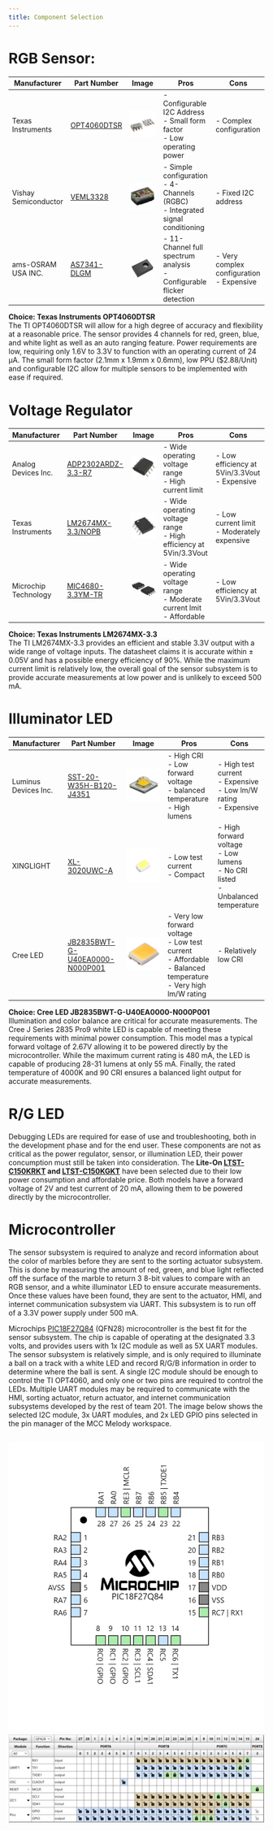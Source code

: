 ```yaml
---
title: Component Selection
---
```


# RGB Sensor:

| Manufacturer | Part Number| Image | Pros | Cons |
|--------------|------------|-------|------|------|
| Texas Instruments | [OPT4060DTSR](https://www.digikey.com/en/products/detail/texas-instruments/OPT4060DTSR/22116843) | ![TI](images/rgb/TI_OPT4060DTSR.jpg) | - Configurable I2C Address <br> - Small form factor <br> - Low operating power| - Complex configuration <br> |
| Vishay Semiconductor | [VEML3328](https://www.digikey.com/en/products/detail/vishay-semiconductor-opto-division/VEML3328/10673129) | ![VS](images/rgb/VS_VEML3328.jpg) | - Simple configuration <br> - 4-Channels (RGBC) <br> - Integrated signal conditioning | - Fixed I2C address |
| ams-OSRAM USA INC. | [AS7341-DLGM](https://www.digikey.com/en/products/detail/ams-osram-usa-inc/AS7341-DLGM/9996230) | ![AMS](images/rgb/AMS_AS7341-DLGM.jpg) | - 11-Channel full spectrum analysis <br> - Configurable flicker detection | - Very complex configuration <br> - Expensive|  

**Choice: Texas Instruments OPT4060DTSR**  
The TI OPT4060DTSR will allow for a high degree of accuracy and flexibility at a reasonable price. The sensor provides 4 channels for red, green, blue, and white light as well as an auto ranging feature. Power requirements are low, requiring only 1.6V to 3.3V to function with an operating current of 24 μA. The small form factor (2.1mm x 1.9mm x 0.6mm), low PPU ($2.88/Unit) and configurable I2C allow for multiple sensors to be implemented with ease if required.  


# Voltage Regulator

| Manufacturer | Part Number| Image | Pros | Cons |
|--------------|------------|------ | ---- |------|
| Analog Devices Inc. | [ADP2302ARDZ-3.3-R7](https://www.digikey.com/en/products/detail/analog-devices-inc/ADP2302ARDZ-3-3-R7/2606526) | ![AD](images/regulator/AD_ADP2302ARDZ.jpg) | - Wide operating voltage range <br> - High current limit | - Low efficiency at 5Vin/3.3Vout <br> - Expensive|
| Texas Instruments | [LM2674MX-3.3/NOPB](https://www.digikey.com/en/products/detail/texas-instruments/LM2674MX-3-3-NOPB/366902) | ![TI](images/regulator/TI_LM2674MX.jpg) | - Wide operating voltage range <br> - High efficiency at 5Vin/3.3Vout| - Low current limit <br> - Moderately expensive |
| Microchip Technology | [MIC4680-3.3YM-TR](https://www.digikey.com/en/products/detail/microchip-technology/MIC4680-3-3YM-TR/1030018) | ![MC](images/regulator/MT_MIC4680.jpg) | - Wide operating voltage range <br> - Moderate current lmit <br> - Affordable| - Low efficiency at 5Vin/3.3Vout |

**Choice: Texas Instruments LM2674MX-3.3**  
The TI LM2674MX-3.3 provides an efficient and stable 3.3V output with a wide range of voltage inputs. The datasheet claims it is accurate within ± 0.05V and has a possible energy efficiency of 90%. While the maximum current limit is relatively low, the overall goal of the sensor subsystem is to provide accurate measurements at low power and is unlikely to exceed 500 mA.  

# Illuminator LED

| Manufacturer | Part Number| Image | Pros | Cons |
|--------------|------------|------ | ---- |------|
| Luminus Devices Inc. | [SST-20-W35H-B120-J4351](https://www.digikey.com/en/products/detail/luminus-devices-inc/SST-20-W35H-B120-J4351/15903671) | ![ID](images/led/ID_SST20_WLED.jpg) | - High CRI <br> - Low forward voltage <br> - balanced temperature <br> - High lumens | - High test current <br> - Expensive <br> - Low lm/W rating <br> - Expensive |
| XINGLIGHT | [XL-3020UWC-A](https://www.digikey.com/en/products/detail/xinglight/XL-3020UWC-A/25673208) | ![XL](images/led/XL_3020UWC.jpg) | - Low test current <br> - Compact | - High forward voltage <br> - Low lumens <br> - No CRI listed <br> - Unbalanced temperature |
| Cree LED | [JB2835BWT-G-U40EA0000-N000P001](https://www.digikey.com/en/products/detail/cree-led/JB2835BWT-G-U40EA0000-N000P001/21531775) | ![CL](images/led/CL_JB2835BWT.jpg) | - Very low forward voltage <br> - Low test current <br> - Affordable <br> -  Balanced temperature <br> - Very high lm/W rating | - Relatively low CRI <br> |

**Choice: Cree LED JB2835BWT-G-U40EA0000-N000P001**  
Illumination and color balance are critical for accurate measurements. The Cree J Series 2835 Pro9 white LED is capable of meeting these requirements with minimal power consumption. This model mas a typical forward voltage of 2.67V allowing it to be powered directly by the microcontroller. While the maximum current rating is 480 mA, the LED is capable of producing 28-31 lumens at only 55 mA. Finally, the rated temperature of 4000K and 90 CRI ensures a balanced light output for accurate measurements.  


# R/G LED

Debugging LEDs are required for ease of use and troubleshooting, both in the development phase and for the end user. These components are not as critical as the power regulator, sensor, or illumination LED, their power concumption must still be taken into consideration. The **Lite-On [LTST-C150KRKT](https://www.digikey.com/en/products/detail/liteon/LTST-C150KRKT/386761) and [LTST-C150KGKT](https://www.digikey.com/en/products/detail/liteon/LTST-C150KGKT/365085?s=N4IgTCBcDaIDIBUDKCC0BhAjAVgAwGkBzfBEAXQF8g)** have been selected due to their low power consumption and affordable price. Both models have a forward voltage of 2V and test current of 20 mA, allowing them to be powered directly by the microcontroller.  


# Microcontroller

The sensor subsystem is required to analyze and record information about the color of marbles before they are sent to the sorting actuator subsystem. This is done by measuring the amount of red, green, and blue light reflected off the surface of the marble to return 3 8-bit values to compare with an RGB sensor, and a white illuminator LED to ensure accurate measurements. Once these values have been found, they are sent to the actuator, HMI, and internet communication subsystem via UART. This subsystem is to run off of a 3.3V power supply under 500 mA.

Microchips [PIC18F27Q84](https://www.microchip.com/en-us/product/pic18f27q84) (QFN28) microcontroller is the best fit for the sensor subsystem. The chip is capable of operating at the designated 3.3 volts, and provides users with 1x I2C module as well as 5X UART modules. The sensor subsystem is relatively simple, and is only required to illuminate a ball on a track with a white LED and record R/G/B information in order to determine where the ball is sent. A single I2C module should be enough to control the TI OPT4060, and only one or two pins are required to control the LEDs. Multiple UART modules may be required to communicate with the HMI, sorting actuator, return actuator, and internet communication subsystems developed by the rest of team 201. The image below shows the selected I2C module, 3x UART modules, and 2x LED GPIO pins selected in the pin manager of the MCC Melody workspace.  

![PACKAGE](images/diagrams/QFN28.png)
![PINS](images/diagrams/PIN%20SELECTION.png)
---